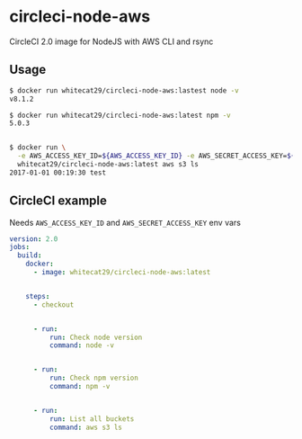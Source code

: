 # circleci-node-aws
CircleCI 2.0 image for NodeJS with AWS CLI and rsync


## Usage
```sh
$ docker run whitecat29/circleci-node-aws:lastest node -v
v8.1.2

$ docker run whitecat29/circleci-node-aws:latest npm -v
5.0.3


$ docker run \
  -e AWS_ACCESS_KEY_ID=${AWS_ACCESS_KEY_ID} -e AWS_SECRET_ACCESS_KEY=${AWS_SECRET_ACCESS_KEY} \
  whitecat29/circleci-node-aws:latest aws s3 ls
2017-01-01 00:19:30 test
```


## CircleCI example
Needs `AWS_ACCESS_KEY_ID` and `AWS_SECRET_ACCESS_KEY` env vars

```yaml
version: 2.0
jobs:
  build:
    docker:
      - image: whitecat29/circleci-node-aws:latest


    steps:
      - checkout


      - run: 
          run: Check node version
          command: node -v


      - run: 
          run: Check npm version
          command: npm -v


      - run: 
          run: List all buckets
          command: aws s3 ls
```
